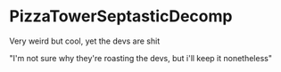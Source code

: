 # PizzaTowerSeptasticDecomp
Very weird but cool, yet the devs are shit

"I'm not sure why they're roasting the devs, but i'll keep it nonetheless"
